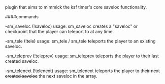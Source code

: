 plugin that aims to mimmick the ksf timer's core saveloc functionality.

####commands 

-sm_saveloc (!saveloc)
usage: sm_saveloc
creates a "saveloc" or checkpoint that the player can teleport to at any time.

-sm_tele (!tele)
usage: sm_tele / sm_tele <number>
teleports the player to an existing saveloc.

-sm_teleprev (!teleprev)
usage: sm_teleprev
teleports the player to their last created saveloc.

-sm_telenext (!telenext)
usage: sm_telenext
teleports the player to ~~their next created saveloc~~ the next saveloc in the array.